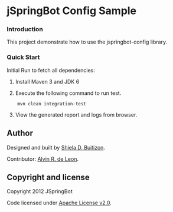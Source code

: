 jSpringBot Config Sample
=======

### Introduction

This project demonstrate how to use the jspringbot-config library.

### Quick Start

Initial Run to fetch all dependencies:

1. Install Maven 3 and JDK 6

2. Execute the following command to run test.
```
    mvn clean integration-test
```

3. View the generated report and logs from browser.

## Author

Designed and built by [Shiela D. Buitizon](https://github.com/badong2210/).

Contributor: [Alvin R. de Leon](https://github.com/alvinrdeleon/).


## Copyright and license

Copyright 2012 JSpringBot

Code licensed under [Apache License v2.0](http://www.apache.org/licenses/LICENSE-2.0).
